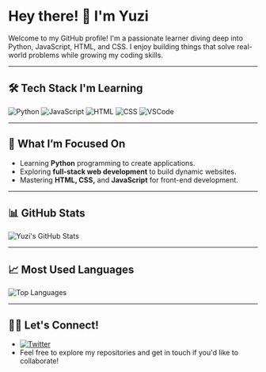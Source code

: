 # Hey there! 👋 I'm Yuzi

Welcome to my GitHub profile! I'm a passionate learner diving deep into Python, JavaScript, HTML, and CSS. I enjoy building things that solve real-world problems while growing my coding skills.

---

## 🛠 Tech Stack I'm Learning

![Python](https://img.shields.io/badge/Python-3776AB?style=flat&logo=python&logoColor=white)
![JavaScript](https://img.shields.io/badge/JavaScript-F7DF1E?style=flat&logo=javascript&logoColor=black)
![HTML](https://img.shields.io/badge/HTML-E34F26?style=flat&logo=html5&logoColor=white)
![CSS](https://img.shields.io/badge/CSS-1572B6?style=flat&logo=css3&logoColor=white)
![VSCode](https://img.shields.io/badge/VSCode-007ACC?style=flat&logo=visual-studio-code&logoColor=white)

---

## 🎯 What I’m Focused On

- Learning **Python** programming to create applications.
- Exploring **full-stack web development** to build dynamic websites.
- Mastering **HTML, CSS,** and **JavaScript** for front-end development.

---

## 📊 GitHub Stats

![Yuzi's GitHub Stats]()

---

## 📈 Most Used Languages

![Top Languages](https://github-readme-stats.vercel.app/api/top-langs/?username=yuzicodes&layout=compact&theme=radical)

---

## 🧑‍💻 Let's Connect!

- [![Twitter](https://img.shields.io/twitter/follow/yuzicodes?style=social)](https://x.com/yuzicodes)
- Feel free to explore my repositories and get in touch if you'd like to collaborate!
